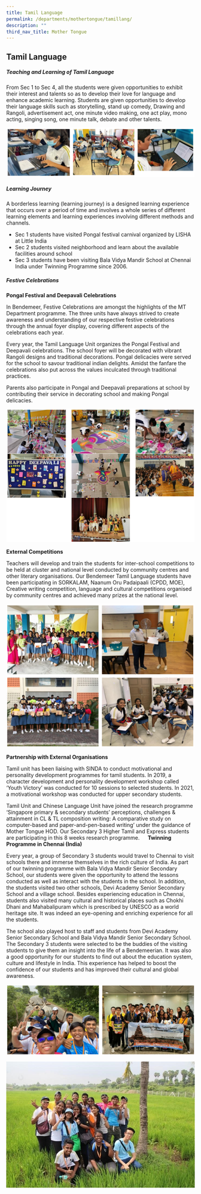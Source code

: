 ```yaml
---
title: Tamil Language
permalink: /departments/mothertongue/tamillang/
description: ""
third_nav_title: Mother Tongue
---
```

## **Tamil Language**
##### **Teaching and Learning of Tamil Language**

From Sec 1 to Sec 4, all the students were given opportunities to exhibit their interest and talents so as to develop their love for language and enhance academic learning.  Students are given opportunities to develop their language skills such as storytelling, stand up comedy, Drawing and Rangoli, advertisement act, one minute video making, one act play, mono acting, singing song, one minute talk, debate and other talents.  

![Teaching and Learning of Tamil Language](/images/Departments/tl-Teaching%20and%20learning%20of%20tamil%20language.png)

##### **Learning Journey**

A borderless learning (learning journey) is a designed learning experience that occurs over a period of time and involves a whole series of different learning elements and learning experiences involving different methods and channels. 

* Sec 1 students have visited Pongal festival carnival organized by LISHA at Little India 
* Sec 2 students visited neighborhood and learn about the available facilities around school 
* Sec 3 students have been visiting Bala Vidya Mandir School at Chennai India under Twinning Programme since 2006. 


##### **Festive Celebrations**

**Pongal Festival and Deepavali Celebrations**

In Bendemeer, Festive Celebrations are amongst the highlights of the MT Department programme. The three units have always strived to create awareness and understanding of our respective festive celebrations through the annual foyer display, covering different aspects of the celebrations each year. 

Every year, the Tamil Language Unit organizes the Pongal Festival and Deepavali celebrations. The school foyer will be decorated with vibrant Rangoli designs and traditional decorations. Pongal delicacies were served for the school to savour traditional indian delights. Amidst the fanfare the celebrations also put across the values inculcated through traditional practices.

Parents also participate in Pongal and Deepavali preparations at school by contributing their service in decorating school and making Pongal delicacies.

![Pongal Festival and Deepavali Celebrations](/images/Departments/tl-Festive%20Celebrations.png)

**External Competitions**

Teachers will develop and train the students for inter-school competitions to be held at cluster and national level conducted by community centres and other literary organisations. Our Bendemeer Tamil Language students have been participating in SORKALAM, Naanum Oru Padaipaali (CPDD, MOE), Creative writing competition, language and cultural competitions organised by community centres and achieved many prizes at the national level.  

![External Competitions](/images/Departments/tl-External.png)

**Partnership with External Organisations**

Tamil unit has been liaising with SINDA to conduct motivational and personality development programmes for tamil students. In 2019, a character development and personality development workshop called ‘Youth Victory’ was conducted for 10 sessions to selected students. In 2021, a motivational workshop was conducted for upper secondary students.  

Tamil Unit and Chinese Language Unit have joined the research programme ‘Singapore primary & secondary students’ perceptions, challenges & attainment in CL & TL composition writing: A comparative study on computer-based and paper-and-pen-based writing’ under the guidance of Mother Tongue HOD.  Our Secondary 3 Higher Tamil and Express students are participating in this 8 weeks research programme. 
 
**Twinning Programme in Chennai (India)** 

Every year, a group of Secondary 3 students would travel to Chennai to visit schools there and immerse themselves in the rich culture of India. As part of our twinning programme with Bala Vidya Mandir Senior Secondary School, our students were given the opportunity to attend the lessons conducted as well as interact with the students in the school. In addition, the students visited two other schools, Devi Academy Senior Secondary School and a village school. Besides experiencing education in Chennai, students also visited many cultural and historical places such as Chokhi Dhani and Mahabalipuram which is prescribed by UNESCO as a world heritage site. It was indeed an eye-opening and enriching experience for all the students. 

The school also played host to staff and students from Devi Academy Senior Secondary School and Bala Vidya Mandir Senior Secondary School. The Secondary 3 students were selected to be the buddies of the visiting students to give them an insight into the life of a Bendemeerian. It was also a good opportunity for our students to find out about the education system, culture and lifestyle in India. This experience has helped to boost the confidence of our students and has improved their cultural and global awareness.

![Twinning Programme in Chennai (India)](/images/Departments/tl-Twinning%20Programme.png)

![Twinning Programme in Chennai (India)](/images/Departments/tl-tamil10.jpg)